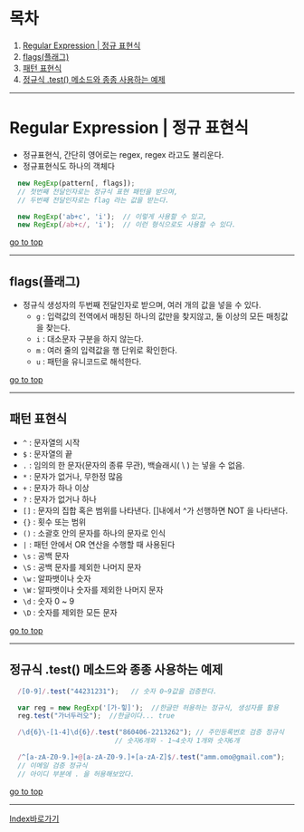 # 목차
  1. [Regular Expression | 정규 표현식](#regular-expression--정규-표현식)
  2. [flags(플래그)](#flags플래그)
  3. [패턴 표현식](#패턴-표현식)
  4. [정규식 .test() 메소드와 종종 사용하는 예제](#정규식-test-메소드와-종종-사용하는-예제)

------

# Regular Expression | 정규 표현식
  - 정규표현식, 간단히 영어로는 regex, regex 라고도 불리운다.
  - 정규표현식도 하나의 객체다
  ```javascript
    new RegExp(pattern[, flags]);
    // 첫번째 전달인자로는 정규식 표현 패턴을 받으며,
    // 두번째 전달인자로는 flag 라는 값을 받는다.
  ```
  ```javascript
    new RegExp('ab+c', 'i');  // 이렇게 사용할 수 있고,
    new RegExp(/ab+c/, 'i');  // 이런 형식으로도 사용할 수 있다.
  ```

[go to top](#목차)

------

## flags(플래그)
  - 정규식 생성자의 두번째 전달인자로 받으며, 여러 개의 값을 넣을 수 있다.
    - `g` : 입력값의 전역에서 매칭된 하나의 값만을 찾지않고, 둘 이상의 모든 매칭값을 찾는다.
    - `i` : 대소문자 구분을 하지 않는다.
    - `m` : 여러 줄의 입력값을 행 단위로 확인한다.
    - `u` : 패턴을 유니코드로 해석한다.

[go to top](#목차)

------

## 패턴 표현식
  - `^` : 문자열의 시작
  - `$` : 문자열의 끝
  - `.` : 임의의 한 문자(문자의 종류 무관), 백슬래시( \ ) 는 넣을 수 없음.
  - `*` : 문자가 없거나, 무한정 많음
  - `+` : 문자가 하나 이상
  - `?` : 문자가 없거나 하나
  - `[]` : 문자의 집합 혹은 범위를 나타낸다. []내에서 ^가 선행하면 NOT 을 나타낸다.
  - `{}` : 횟수 또는 범위
  - `()` : 소괄호 안의 문자를 하나의 문자로 인식
  - `|` : 패턴 안에서 OR 연산을 수행할 때 사용된다
  - `\s` : 공백 문자
  - `\S` : 공백 문자를 제외한 나머지 문자
  - `\w` : 알파뱃이나 숫자
  - `\W` : 알파뱃이나 숫자를 제외한 나머지 문자
  - `\d` : 숫자 0 ~ 9
  - `\D`  : 숫자를 제외한 모든 문자


[go to top](#목차)

------

## 정규식 .test() 메소드와 종종 사용하는 예제
  ```javascript
    /[0-9]/.test("44231231");	// 숫자 0~9값을 검증한다.

    var reg = new RegExp('[가-힣]');	//한글만 허용하는 정규식, 생성자를 활용
    reg.test("가너두러오");	//한글이다... true

    /\d{6}\-[1-4]\d{6}/.test("860406-2213262");	// 주민등록번호 검증 정규식
                            // 숫자6개와 - 1~4숫자 1개와 숫자6개

    /^[a-zA-Z0-9.]+@[a-zA-Z0-9.]+[a-zA-Z]$/.test("amm.omo@gmail.com");
    // 이메일 검증 정규식
    // 아이디 부분에 . 을 허용해보았다.
  ```

[go to top](#목차)

------

[Index바로가기](https://github.com/seromkim1005/study)